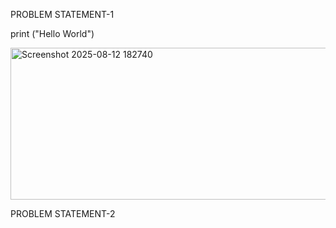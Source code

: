 PROBLEM STATEMENT-1

print ("Hello World")

<img width="1474" height="243" alt="Screenshot 2025-08-12 182740" src="https://github.com/user-attachments/assets/eac51b94-5809-4577-97c6-883e474ab250" />


PROBLEM STATEMENT-2
